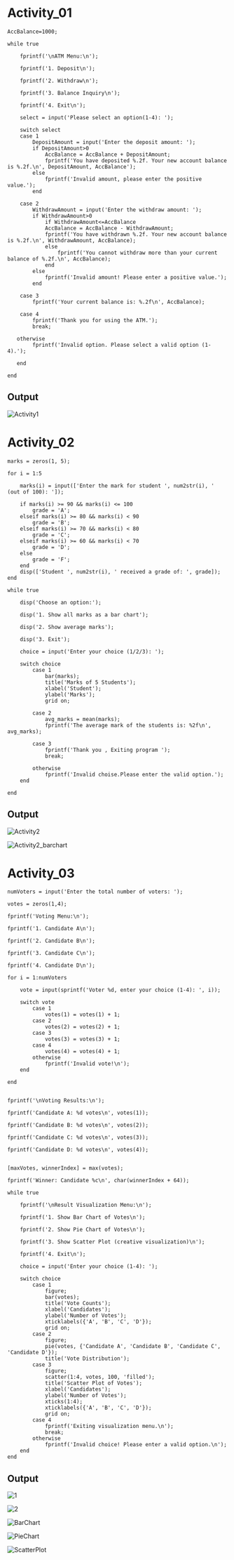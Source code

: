 # Activity_01

```
AccBalance=1000;

while true

    fprintf('\nATM Menu:\n');
    
    fprintf('1. Deposit\n');
    
    fprintf('2. Withdraw\n');

    fprintf('3. Balance Inquiry\n');
    
    fprintf('4. Exit\n');

    select = input('Please select an option(1-4): ');

    switch select
    case 1
        DepositAmount = input('Enter the deposit amount: ');
        if DepositAmount>0
            AccBalance = AccBalance + DepositAmount;
            fprintf('You have deposited %.2f. Your new account balance is %.2f.\n', DepositAmount, AccBalance');
        else
            fprintf('Invalid amount, please enter the positive value.');
        end

    case 2
        WithdrawAmount = input('Enter the withdraw amount: ');
        if WithdrawAmount>0
            if WithdrawAmount<=AccBalance
            AccBalance = AccBalance - WithdrawAmount;
            fprintf('You have withdrawn %.2f. Your new account balance is %.2f.\n', WithdrawAmount, AccBalance);
            else
                fprintf('You cannot withdraw more than your current balance of %.2f.\n', AccBalance);
            end
        else
            fprintf('Invalid amount! Please enter a positive value.');
        end

    case 3
        fprintf('Your current balance is: %.2f\n', AccBalance);
            
    case 4
        fprintf('Thank you for using the ATM.');
        break; 
            
   otherwise
        fprintf('Invalid option. Please select a valid option (1-4).');

   end
   
end

```
## Output

![Activity1](https://github.com/user-attachments/assets/6b89f598-5e3b-4bc2-af44-444257730a6c)


# Activity_02

```
marks = zeros(1, 5);

for i = 1:5

    marks(i) = input(['Enter the mark for student ', num2str(i), ' (out of 100): ']);
    
    if marks(i) >= 90 && marks(i) <= 100
        grade = 'A';
    elseif marks(i) >= 80 && marks(i) < 90
        grade = 'B';
    elseif marks(i) >= 70 && marks(i) < 80
        grade = 'C';
    elseif marks(i) >= 60 && marks(i) < 70
        grade = 'D';
    else
        grade = 'F';
    end
    disp(['Student ', num2str(i), ' received a grade of: ', grade]);
end

while true

    disp('Choose an option:');
    
    disp('1. Show all marks as a bar chart');

    disp('2. Show average marks');
    
    disp('3. Exit');
    
    choice = input('Enter your choice (1/2/3): ');
    
    switch choice
        case 1 
            bar(marks); 
            title('Marks of 5 Students');
            xlabel('Student');
            ylabel('Marks');
            grid on;
        
        case 2
            avg_marks = mean(marks); 
            fprintf('The average mark of the students is: %2f\n', avg_marks);

        case 3
            fprintf('Thank you , Exiting program ');
            break;

        otherwise
            fprintf('Invalid choise.Please enter the valid option.');
    end
    
end

```
## Output


![Activity2](https://github.com/user-attachments/assets/cfa2f7fb-2a2a-48b4-9a2a-6f3de6ff1de9)


![Activity2_barchart](https://github.com/user-attachments/assets/d3c857ed-72dd-48e8-93c2-866acc9e8fab)



# Activity_03

```
numVoters = input('Enter the total number of voters: ');

votes = zeros(1,4);

fprintf('Voting Menu:\n');

fprintf('1. Candidate A\n');

fprintf('2. Candidate B\n');

fprintf('3. Candidate C\n');

fprintf('4. Candidate D\n');

for i = 1:numVoters

    vote = input(sprintf('Voter %d, enter your choice (1-4): ', i));
    
    switch vote
        case 1
            votes(1) = votes(1) + 1;
        case 2
            votes(2) = votes(2) + 1;
        case 3
            votes(3) = votes(3) + 1;
        case 4
            votes(4) = votes(4) + 1;
        otherwise
            fprintf('Invalid vote!\n');
    end
    
end


fprintf('\nVoting Results:\n');

fprintf('Candidate A: %d votes\n', votes(1));

fprintf('Candidate B: %d votes\n', votes(2));

fprintf('Candidate C: %d votes\n', votes(3));

fprintf('Candidate D: %d votes\n', votes(4));


[maxVotes, winnerIndex] = max(votes);

fprintf('Winner: Candidate %c\n', char(winnerIndex + 64));

while true

    fprintf('\nResult Visualization Menu:\n');
    
    fprintf('1. Show Bar Chart of Votes\n');
    
    fprintf('2. Show Pie Chart of Votes\n');
    
    fprintf('3. Show Scatter Plot (creative visualization)\n');
    
    fprintf('4. Exit\n');

    choice = input('Enter your choice (1-4): ');

    switch choice
        case 1
            figure;
            bar(votes);
            title('Vote Counts');
            xlabel('Candidates');
            ylabel('Number of Votes');
            xticklabels({'A', 'B', 'C', 'D'});
            grid on;
        case 2
            figure;
            pie(votes, {'Candidate A', 'Candidate B', 'Candidate C', 'Candidate D'});
            title('Vote Distribution');
        case 3
            figure;
            scatter(1:4, votes, 100, 'filled');
            title('Scatter Plot of Votes');
            xlabel('Candidates');
            ylabel('Number of Votes');
            xticks(1:4);
            xticklabels({'A', 'B', 'C', 'D'});
            grid on;
        case 4
            fprintf('Exiting visualization menu.\n');
            break;
        otherwise
            fprintf('Invalid choice! Please enter a valid option.\n');
    end
end
```

## Output


![1](https://github.com/user-attachments/assets/5646d0b9-d047-4ea4-9c6a-63be85d70f38)

![2](https://github.com/user-attachments/assets/4e731e42-03cf-49dd-8697-b90b11809670)

![BarChart](https://github.com/user-attachments/assets/277464f8-3aab-4ef6-8da1-9b9e22a1af0b)

![PieChart](https://github.com/user-attachments/assets/edd447f8-4065-4447-8515-b3b4a5fd0e31)

![ScatterPlot](https://github.com/user-attachments/assets/26bbba62-1954-4a8e-b1e2-722748c410e3)





